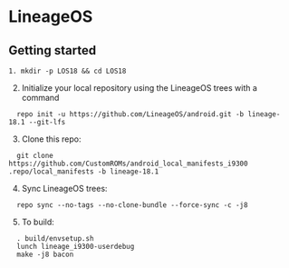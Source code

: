 LineageOS
===========

Getting started
---------------

```
1. mkdir -p LOS18 && cd LOS18
```

2. Initialize your local repository using the LineageOS trees with a command
```
  repo init -u https://github.com/LineageOS/android.git -b lineage-18.1 --git-lfs
```

3. Clone this repo:
```
  git clone https://github.com/CustomROMs/android_local_manifests_i9300 .repo/local_manifests -b lineage-18.1
```

4. Sync LineageOS trees:
```
  repo sync --no-tags --no-clone-bundle --force-sync -c -j8
```

5. To build:
```
  . build/envsetup.sh
  lunch lineage_i9300-userdebug
  make -j8 bacon
```
